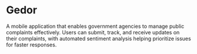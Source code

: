 # Gedor
A mobile application that enables government agencies to manage public complaints effectively. Users can submit, track, and receive updates on their complaints, with automated sentiment analysis helping prioritize issues for faster responses.
